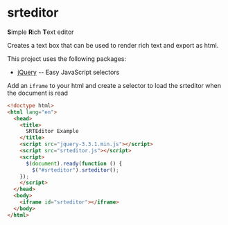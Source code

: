 # srteditor

**S**imple **R**ich **T**ext editor

Creates a text box that can be used to render rich text and export as html.

This project uses the following packages:
* [jQuery](http://jquery.com) -- Easy JavaScript selectors


Add an `iframe` to your html and create a selector to load the srteditor when the document is read

```html
<!doctype html>
<html lang="en">
  <head>
    <title>
      SRTEditor Example
    </title>
    <script src="jquery-3.3.1.min.js"></script>
    <script src="srteditor.js"></script>
    <script>
      $(document).ready(function () {
        $("#srteditor").srteditor();
    });
    </script>
  </head>
  <body>
    <iframe id="srteditor"></iframe>
  </body>
</html>
```
